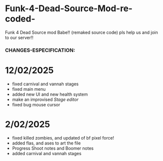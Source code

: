 # Funk-4-Dead-Source-Mod-re-coded-
Funk 4 Dead Source mod Babe!! (remaked source code) pls help us and join to our server!!

### CHANGES-ESPECIFICATION:
# 12/02/2025
- fixed carnival and vannah stages
- fixed main menu
- added new UI and new health system
- make an improvised *Stage editor*
- fixed bug mouse cursor

# 2/02/2025 #
- fixed killed zombies, and updated of bf pixel force!
- added flas, and ases to art the file
- Progress Shoot notes and Boomer notes
- added carnival and vannah stages